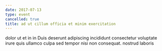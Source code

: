 ```yaml
---
date: 2017-07-13
type: event
cancelled: true
title: ad ut cillum officia et minim exercitation
---
```

dolor ut et in in Duis deserunt adipiscing incididunt consectetur voluptate irure quis ullamco culpa sed tempor nisi non consequat. nostrud laboris